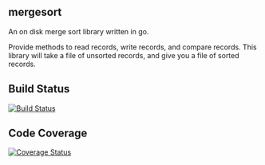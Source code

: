 ## mergesort

An on disk merge sort library written in go.

Provide methods to read records, write records, and compare records.  This library will take a file of unsorted records, and give you a file of sorted records.

## Build Status

[![Build Status](https://drone.io/github.com/mschoch/mergesort/status.png)](https://drone.io/github.com/mschoch/mergesort/latest)

## Code Coverage

[![Coverage Status](https://coveralls.io/repos/mschoch/mergesort/badge.png?branch=master)](https://coveralls.io/r/mschoch/mergesort?branch=master)